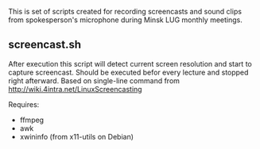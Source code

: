 This is set of scripts created for recording screencasts and sound clips from spokesperson's microphone during Minsk LUG monthly meetings.

## screencast.sh
After execution this script will detect current screen resolution and start to capture screencast. Should be executed befor every lecture and stopped right afterward. Based on single-line command from http://wiki.4intra.net/LinuxScreencasting

Requires:
 * ffmpeg
 * awk 
 * xwininfo (from x11-utils on Debian)

